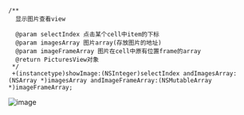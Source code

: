 ```
/**
  显示图片查看view

  @param selectIndex 点击某个cell中item的下标
  @param imagesArray 图片array(存放图片的地址)
  @param imageFrameArray 图片在cell中原有位置frame的array
  @return PicturesView对象
 */
 +(instancetype)showImage:(NSInteger)selectIndex andImagesArray:(NSArray *)imagesArray andImageFrameArray:(NSMutableArray *)imageFrameArray;
```
![image](https://github.com/lsfA1/LookImages/raw/master/LookImages/images/01.jpg)
